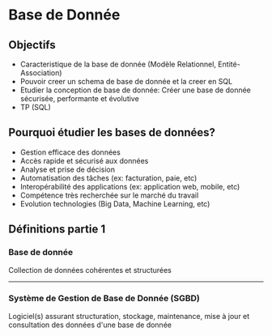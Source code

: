 # Base de Donnée

## Objectifs

- Caracteristique de la base de donnée (Modèle Relationnel, Entité-Association)
- Pouvoir creer un schema de base de donnée et la creer en SQL
- Etudier la conception de base de donnée: Créer une base de donnée sécurisée, performante et évolutive
- TP (SQL)

## Pourquoi étudier les bases de données?

- Gestion efficace des données
- Accès rapide et sécurisé aux données
- Analyse et prise de décision
- Automatisation des tâches (ex: facturation, paie, etc)
- Interopérabilité des applications (ex: application web, mobile, etc)
- Compétence très recherchée sur le marché du travail
- Evolution technologies (Big Data, Machine Learning, etc)

## Définitions partie 1

### Base de donnée

Collection de données cohérentes et structurées

---

### Système de Gestion de Base de Donnée (SGBD)

Logiciel(s) assurant structuration, stockage, maintenance, mise à jour et consultation des données d'une base de donnée